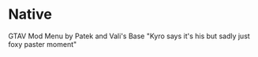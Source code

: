 # Native
GTAV Mod Menu by Patek and Vali's Base "Kyro says it's his but sadly just foxy paster moment"
